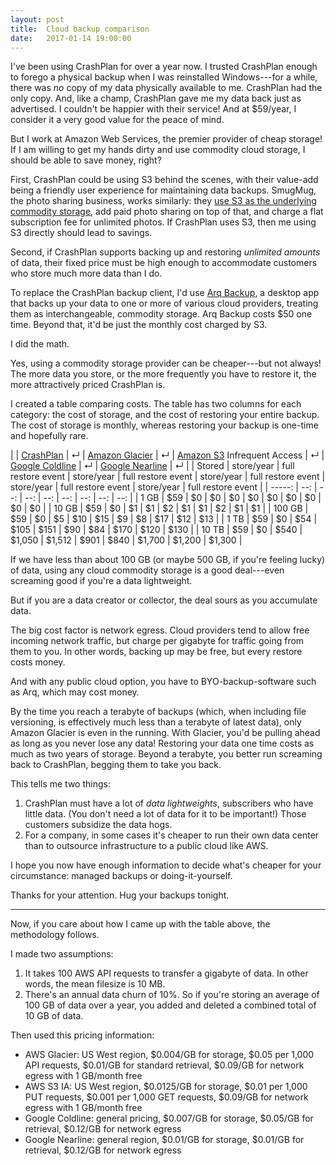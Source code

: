 ```yaml
---
layout: post
title:  Cloud backup comparison
date:   2017-01-14 19:00:00
---
```

I've been using CrashPlan for over a year now.  I trusted CrashPlan enough to forego a physical backup when I was reinstalled Windows---for a while, there was _no_ copy of my data physically available to me.  CrashPlan had the only copy.  And, like a champ, CrashPlan gave me my data back just as advertised.  I couldn't be happier with their service!  And at $59/year, I consider it a very good value for the peace of mind.

But I work at Amazon Web Services, the premier provider of cheap storage!  If I am willing to get my hands dirty and use commodity cloud storage, I should be able to save money, right?

First, CrashPlan could be using S3 behind the scenes, with their value-add being a friendly user experience for maintaining data backups.  SmugMug, the photo sharing business, works similarly: they [use S3 as the underlying commodity storage](https://aws.amazon.com/blogs/aws/amazon_s3_and_s/), add paid photo sharing on top of that, and charge a flat subscription fee for unlimited photos.  If CrashPlan uses S3, then me using S3 directly should lead to savings.

Second, if CrashPlan supports backing up and restoring _unlimited amounts_ of data, their fixed price must be high enough to accommodate customers who store much more data than I do.

To replace the CrashPlan backup client, I'd use [Arq Backup](https://www.arqbackup.com/), a desktop app that backs up your data to one or more of various cloud providers, treating them as interchangeable, commodity storage.  Arq Backup costs $50 one time.  Beyond that, it'd be just the monthly cost charged by S3.

I did the math.

Yes, using a commodity storage provider can be cheaper---but not always!  The more data you store, or the more frequently you have to restore it, the more attractively priced CrashPlan is.

I created a table comparing costs.  The table has two columns for each category: the cost of storage, and the cost of restoring your entire backup.  The cost of storage is monthly, whereas restoring your backup is one-time and hopefully rare.

|        | [CrashPlan](http://www.crashplan.com) | ↵ | [Amazon Glacier](https://aws.amazon.com/glacier/) | ↵ | [Amazon S3](https://aws.amazon.com/s3/) Infrequent Access | ↵ | [Google Coldline](https://cloud.google.com/storage/archival/) | ↵ | [Google Nearline](https://cloud.google.com/storage-nearline/) | ↵                  |
| Stored | store/year | full restore event | store/year     | full restore event | store/year                  | full restore event | store/year     | full restore event | store/year       | full restore event |
| -----: | --: | --: | --: | --: | --: | --: | --: | --: |
| 1 GB   | $59 | $0 | $0 | $0 | $0 | $0 | $0 | $0 | $0 | $0 |
| 10 GB  | $59 | $0 | $1 | $1 | $2 | $1 | $1 | $2 | $1 | $1 |
| 100 GB | $59 | $0 | $5 | $10 | $15 | $9 | $8 | $17 | $12 | $13 |
| 1 TB | $59 | $0 | $54 | $105 | $151 | $90 | $84 | $170 | $120 | $130 |
| 10 TB | $59 | $0 | $540 | $1,050 | $1,512 | $901 | $840 | $1,700 | $1,200 | $1,300 |

If we have less than about 100 GB (or maybe 500 GB, if you're feeling lucky) of data, using any cloud commodity storage is a good deal---even screaming good if you're a data lightweight.

But if you are a data creator or collector, the deal sours as you accumulate data.

The big cost factor is network egress.  Cloud providers tend to allow free incoming network traffic, but charge per gigabyte for traffic going from them to you.  In other words, backing up may be free, but every restore costs money.

And with any public cloud option, you have to BYO-backup-software such as Arq, which may cost money.

By the time you reach a terabyte of backups (which, when including file versioning, is effectively much less than a terabyte of latest data), only Amazon Glacier is even in the running.  With Glacier, you'd be pulling ahead as long as you never lose any data!  Restoring your data one time costs as much as two years of storage.  Beyond a terabyte, you better run screaming back to CrashPlan, begging them to take you back.

This tells me two things:

1. CrashPlan must have a lot of _data lightweights_, subscribers who have little data.  (You don't need a lot of data for it to be important!)  Those customers subsidize the data hogs.
2. For a company, in some cases it's cheaper to run their own data center than to outsource infrastructure to a public cloud like AWS.

I hope you now have enough information to decide what's cheaper for your circumstance: managed backups or doing-it-yourself.

Thanks for your attention.  Hug your backups tonight.

------

Now, if you care about how I came up with the table above, the methodology follows.

I made two assumptions:

1. It takes 100 AWS API requests to transfer a gigabyte of data.  In other words, the mean filesize is 10 MB.
2. There's an annual data churn of 10%.  So if you're storing an average of 100 GB of data over a year, you added and deleted a combined total of 10 GB of data.

Then used this pricing information:

* AWS Glacier: US West region, $0.004/GB for storage, $0.05 per 1,000 API requests, $0.01/GB for standard retrieval, $0.09/GB for network egress with 1 GB/month free
* AWS S3 IA: US West region, $0.0125/GB for storage, $0.01 per 1,000 PUT requests, $0.001 per 1,000 GET requests, $0.09/GB for network egress with 1 GB/month free
* Google Coldline: general pricing, $0.007/GB for storage, $0.05/GB for retrieval, $0.12/GB for network egress
* Google Nearline: general region, $0.01/GB for storage, $0.01/GB for retrieval, $0.12/GB for network egress

